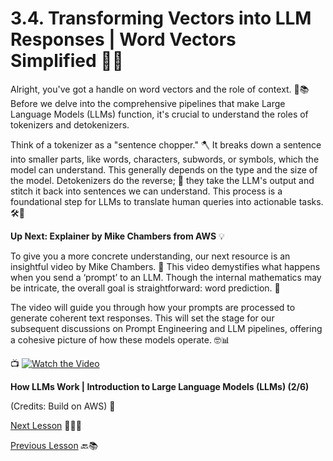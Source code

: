 # 3.4. Transforming Vectors into LLM Responses | Word Vectors Simplified 🧩🤖

Alright, you've got a handle on word vectors and the role of context. 🚀📚 Before we delve into the comprehensive pipelines that make Large Language Models (LLMs) function, it's crucial to understand the roles of tokenizers and detokenizers.

Think of a tokenizer as a "sentence chopper." 🪓 It breaks down a sentence into smaller parts, like words, characters, subwords, or symbols, which the model can understand. This generally depends on the type and the size of the model. Detokenizers do the reverse; 🧵 they take the LLM's output and stitch it back into sentences we can understand. This process is a foundational step for LLMs to translate human queries into actionable tasks. 🛠️💬

**Up Next: Explainer by Mike Chambers from AWS** 💡

To give you a more concrete understanding, our next resource is an insightful video by Mike Chambers. 🎥 This video demystifies what happens when you send a ‘prompt’ to an LLM. Though the internal mathematics may be intricate, the overall goal is straightforward: word prediction. 🤯

The video will guide you through how your prompts are processed to generate coherent text responses. This will set the stage for our subsequent discussions on Prompt Engineering and LLM pipelines, offering a cohesive picture of how these models operate. 🤓📊

📺 [![Watch the Video](https://img.youtube.com/vi/ibr5wmtinG0?si=uFmxljq3yj1NQHy3/0.jpg)](https://youtu.be/ibr5wmtinG0?si=uFmxljq3yj1NQHy3)

**How LLMs Work | Introduction to Large Language Models (LLMs) (2/6)**

(Credits: Build on AWS) 🎉

[Next Lesson](../Level-3/Task-3.md) 📖👣🔜

[Previous Lesson](../Level-3/Word-Vectors-Simplified-Part-3.md) 🔙📚
